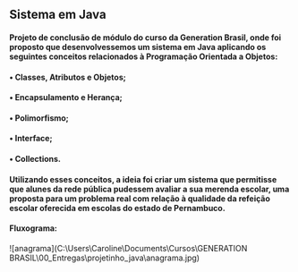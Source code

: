 ## Sistema em Java

#### Projeto de conclusão de módulo do curso da Generation Brasil, onde foi proposto que desenvolvessemos um sistema em Java aplicando os seguintes conceitos relacionados à Programação Orientada a Objetos:

#### • Classes, Atributos e Objetos;

#### • Encapsulamento e Herança;

#### • Polimorfismo;

#### • Interface;

#### • Collections.

#### Utilizando esses conceitos, a ideia foi criar um sistema que permitisse que alunes da rede pública pudessem avaliar a sua merenda escolar, uma proposta para um problema real com relação à qualidade da refeição escolar oferecida em escolas do estado de Pernambuco.

#### Fluxograma:

![anagrama](C:\Users\Caroline\Documents\Cursos\GENERATION BRASIL\00_Entregas\projetinho_java\anagrama.jpg)
